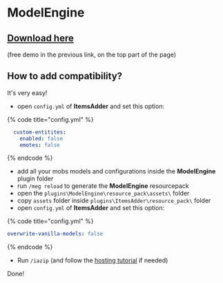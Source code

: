# ModelEngine

## [Download here](https://www.spigotmc.org/resources/conxeptworks-model-engine%E2%80%94ultimate-entity-model-manager-1-14-1-17-1.79477/)

(free demo in the previous link, on the top part of the page)

## How to add compatibility?

It's very easy!

* open `config.yml` of **ItemsAdder** and set this option:

{% code title="config.yml" %}
```yaml
  custom-entitites:
    enabled: false
    emotes: false
```
{% endcode %}

* add all your mobs models and configurations inside the **ModelEngine** plugin folder
* run `/meg reload` to generate the **ModelEngine** resourcepack
* open the `plugins\ModelEngine\resource_pack\assets\` folder
* copy `assets` folder inside `plugins\ItemsAdder\resource_pack\` folder
* open `config.yml` of **ItemsAdder** and set this option:

{% code title="config.yml" %}
```yaml
overwrite-vanilla-models: false
```
{% endcode %}

* Run `/iazip` (and follow the [hosting tutorial](../../plugin-usage/resourcepack-hosting/) if needed)

Done!
